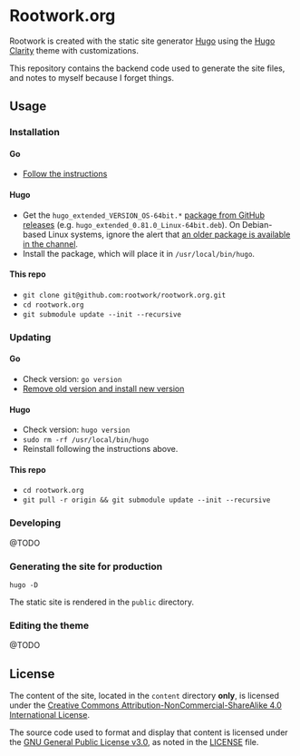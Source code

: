 # Rootwork.org

Rootwork is created with the static site generator [Hugo](http://gohugo.io)
using the [Hugo Clarity](https://github.com/chipzoller/hugo-clarity) theme with
customizations.

This repository contains the backend code used to generate the site files, and
notes to myself because I forget things.

## Usage

### Installation

#### Go

* [Follow the instructions](https://golang.org/doc/install)

#### Hugo

* Get the `hugo_extended_VERSION_OS-64bit.*` [package from GitHub
releases](https://github.com/gohugoio/hugo/releases) (e.g.
`hugo_extended_0.81.0_Linux-64bit.deb`). On Debian-based Linux systems, ignore the alert
that [an older package is available in the
channel](https://gohugo.io/getting-started/installing#debian-and-ubuntu).
* Install the package, which will place it in `/usr/local/bin/hugo`.

#### This repo

* `git clone git@github.com:rootwork/rootwork.org.git`
* `cd rootwork.org`
* `git submodule update --init --recursive`

### Updating

#### Go

* Check version: `go version`
* [Remove old version and install new
version](https://gist.github.com/nikhita/432436d570b89cab172dcf2894465753)

#### Hugo

* Check version: `hugo version`
* `sudo rm -rf /usr/local/bin/hugo`
* Reinstall following the instructions above.

#### This repo

* `cd rootwork.org`
* `git pull -r origin && git submodule update --init --recursive`

### Developing

@TODO

### Generating the site for production

`hugo -D`

The static site is rendered in the `public` directory.

### Editing the theme

@TODO

## License

The content of the site, located in the `content` directory **only**, is
licensed under the [Creative Commons Attribution-NonCommercial-ShareAlike 4.0
International License](https://creativecommons.org/licenses/by-nc-sa/4.0/).

The source code used to format and display that content is licensed under the
[GNU General Public License v3.0](https://www.gnu.org/licenses/gpl-3.0.txt), as
noted in the
[LICENSE](https://github.com/rootwork/rootwork.org/blob/master/LICENSE) file.
